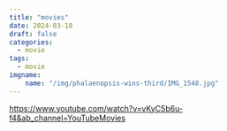 ```yaml
---
title: "movies"
date: 2024-03-10
draft: false
categories:
  - movie
tags:
  - movie 
imgname:
    name: "/img/phalaenopsis-wins-third/IMG_1548.jpg"
---
```

<!-- +++
date = "2018-05-09"
title = "The actor is a gander"
slug = "the-actor-is-a-gander"
categories = [ "Post", "Metaphorsum" ]
tags = [ "Actor", "Visitor", "Snowflakes", "Interest" ]
headline = "A frostless stop is a stream of the mind"
readingtime = true
aliases = ["2021/06/actor/", "2021/08/gander/"]
+++ -->

https://www.youtube.com/watch?v=vKyC5b6u-f4&ab_channel=YouTubeMovies
